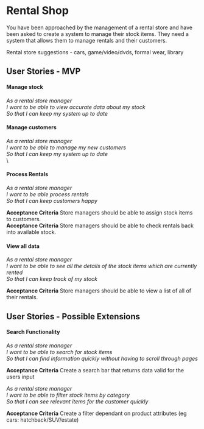 # Rental Shop

You have been approached by the management of a rental store and have been asked to create a system to manage their stock items.  They need a system that allows them to manage rentals and their customers.

Rental store suggestions - cars, game/video/dvds, formal wear, library

## User Stories - MVP

#### Manage stock

_As a rental store manager_<br/>
_I want to be able to view accurate data about my stock_<br/>
_So that I can keep my system up to date_<br/>

<!-- **Acceptance Criteria** Store managers should be able to create new stock items. <br /> -->
<!-- **Acceptance Criteria** Store managers should be able to delete existing stock items. <br /> -->


#### Manage customers


_As a rental store manager_<br />
_I want to be able to manage my new customers_<br />
_So that I can keep my system up to date_<br />\

<!-- **Acceptance Criteria** Store managers should be able to add new customers to their list of registered customers. <br /> -->
<!-- **Acceptance Criteria** Store managers should be able to update the details of their existing customers. <br /> -->
<!-- **Acceptance Criteria** Store managers should be able to remove customers. -->

#### Process Rentals

_As a rental store manager_<br />
_I want to be able process rentals_<br />
_So that I can keep customers happy_<br />

**Acceptance Criteria** Store managers should be able to assign stock items to customers. <br />
**Acceptance Criteria** Store managers should be able to check rentals back into available stock. <br />


#### View all data

_As a rental store manager_<br />
_I want to be able to see all the details of the stock items which are currently rented_<br />
_So that I can keep track of my stock_<br />

**Acceptance Criteria** Store managers should be able to view a list of all of their rentals.


## User Stories - Possible Extensions

#### Search Functionality
_As a rental store manager_<br />
_I want to be able to search for stock items_<br />
_So that I can find information quickly without having to scroll through pages_<br />

**Acceptance Criteria** Create a search bar that returns data valid for the users input

_As a rental store manager_<br />
_I want to be able to filter stock items by category_<br />
_So that I can see relevant items for the customer quickly_<br />

**Acceptance Criteria** Create a filter dependant on product attributes (eg cars: hatchback/SUV/estate)
